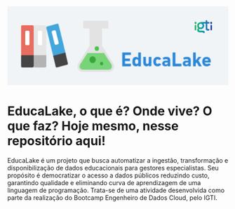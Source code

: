 <p align="center">
  <img src="https://github.com/spacemarcio/education-lake/blob/25285e4a12e947656482822ad1eb4356cffdff80/readme-images/educalake-logo.png" width="615" height="180"/>
</p>

# EducaLake, o que é? Onde vive? O que faz? Hoje mesmo, nesse repositório aqui!

EducaLake é um projeto que busca automatizar a ingestão, transformação e disponibilização de dados educacionais para gestores especialistas. Seu propósito é democratizar o acesso a dados públicos reduzindo custo, garantindo qualidade e eliminando curva de aprendizagem de uma linguagem de programação. Trata-se de uma atividade desenvolvida como parte da realização do Bootcamp Engenheiro de Dados Cloud, pelo IGTI.

